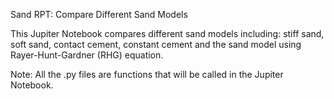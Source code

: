 Sand RPT: Compare Different Sand Models

This Jupiter Notebook compares different sand models including: stiff sand, soft sand, contact cement, constant cement and the sand model using Rayer-Hunt-Gardner (RHG) equation. 

Note: 
All the .py files are functions that will be called in the Jupiter Notebook.

